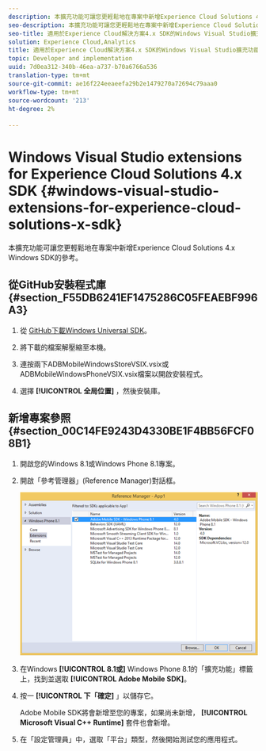 ```yaml
---
description: 本擴充功能可讓您更輕鬆地在專案中新增Experience Cloud Solutions 4.x Windows SDK的參考。
seo-description: 本擴充功能可讓您更輕鬆地在專案中新增Experience Cloud Solutions 4.x Windows SDK的參考。
seo-title: 適用於Experience Cloud解決方案4.x SDK的Windows Visual Studio擴充功能
solution: Experience Cloud,Analytics
title: 適用於Experience Cloud解決方案4.x SDK的Windows Visual Studio擴充功能
topic: Developer and implementation
uuid: 7d0ea312-340b-46ea-a737-b70a6766a536
translation-type: tm+mt
source-git-commit: ae16f224eeaeefa29b2e1479270a72694c79aaa0
workflow-type: tm+mt
source-wordcount: '213'
ht-degree: 2%

---
```



# Windows Visual Studio extensions for Experience Cloud Solutions 4.x SDK {#windows-visual-studio-extensions-for-experience-cloud-solutions-x-sdk}

本擴充功能可讓您更輕鬆地在專案中新增Experience Cloud Solutions 4.x Windows SDK的參考。

## 從GitHub安裝程式庫 {#section_F55DB6241EF1475286C05FEAEBF996A3}

1. 從 [GitHub下載Windows Universal SDK](https://github.com/Adobe-Marketing-Cloud/mobile-services/releases)。
1. 將下載的檔案解壓縮至本機。
1. 連按兩下ADBMobileWindowsStoreVSIX.vsix或ADBMobileWindowsPhoneVSIX.vsix檔案以開啟安裝程式。

1. 選擇 **[!UICONTROL 全局位置]** ，然後安裝庫。

## 新增專案參照 {#section_00C14FE9243D4330BE1F4BB56FCF08B1}

1. 開啟您的Windows 8.1或Windows Phone 8.1專案。
1. 開啟「參考管理器」(Reference Manager)對話框。

   ![](assets/ref_manager.png)

1. 在Windows **[!UICONTROL 8.1或]** Windows Phone 8.1的「擴充功能」標籤上，找到並選取 **[!UICONTROL Adobe Mobile SDK]**。
1. 按一 **[!UICONTROL 下「確定]** 」以儲存它。

   Adobe Mobile SDK將會新增至您的專案，如果尚未新增， **[!UICONTROL Microsoft Visual C++ Runtime]** 套件也會新增。

1. 在「設定管理員」中，選取「平台」類型，然後開始測試您的應用程式。

